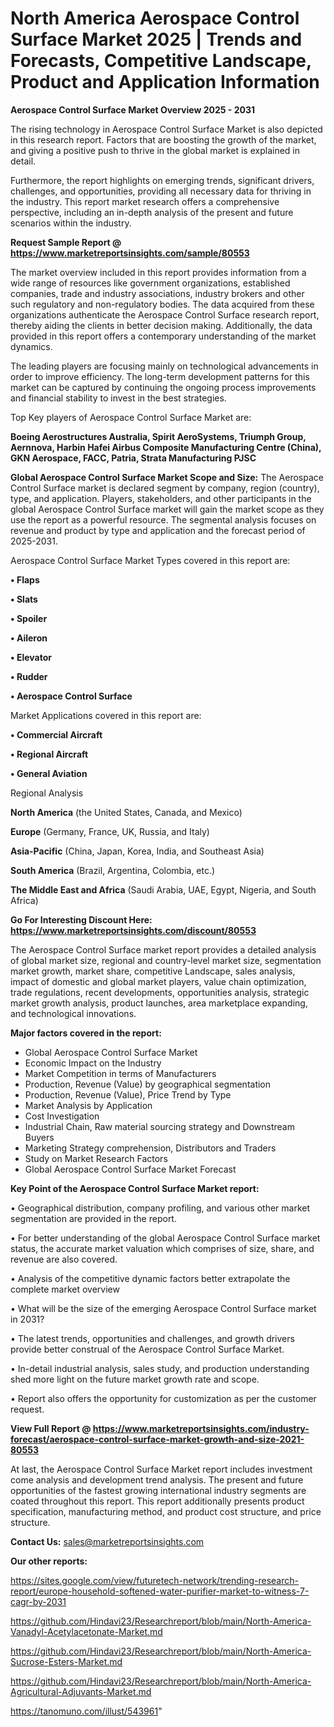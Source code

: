 # North America Aerospace Control Surface Market 2025 | Trends and Forecasts, Competitive Landscape, Product and Application Information

<Strong> Aerospace Control Surface Market Overview 2025 - 2031</strong>

The rising technology in Aerospace Control Surface Market is also depicted in this research report. Factors that are boosting the growth of the market, and giving a positive push to thrive in the global market is explained in detail.

Furthermore, the report highlights on emerging trends, significant drivers, challenges, and opportunities, providing all necessary data for thriving in the industry. This report market research offers a comprehensive perspective, including an in-depth analysis of the present and future scenarios within the industry.

<strong>Request Sample Report @ <a href=https://www.marketreportsinsights.com/sample/80553>https://www.marketreportsinsights.com/sample/80553</a></strong>

The market overview included in this report provides information from a wide range of resources like government organizations, established companies, trade and industry associations, industry brokers and other such regulatory and non-regulatory bodies. The data acquired from these organizations authenticate the Aerospace Control Surface research report, thereby aiding the clients in better decision making. Additionally, the data provided in this report offers a contemporary understanding of the market dynamics.

The leading players are focusing mainly on technological advancements in order to improve efficiency. The long-term development patterns for this market can be captured by continuing the ongoing process improvements and financial stability to invest in the best strategies.

Top Key players of Aerospace Control Surface Market are:

<strong>Boeing Aerostructures Australia, Spirit AeroSystems, Triumph Group, Aernnova, Harbin Hafei Airbus Composite Manufacturing Centre (China), GKN Aerospace, FACC, Patria, Strata Manufacturing PJSC</strong>

<strong><b>Global Aerospace Control Surface Market Scope and Size:</b></strong>
The Aerospace Control Surface market is declared segment by company, region (country), type, and application. Players, stakeholders, and other participants in the global Aerospace Control Surface market will gain the market scope as they use the report as a powerful resource. The segmental analysis focuses on revenue and product by type and application and the forecast period of 2025-2031.

Aerospace Control Surface Market Types covered in this report are:

<strong>• Flaps

• Slats

• Spoiler

• Aileron

• Elevator

• Rudder

• Aerospace Control Surface</strong>

Market Applications covered in this report are:

<strong>• Commercial Aircraft

• Regional Aircraft

• General Aviation</strong> 

Regional Analysis

<strong>North America</strong> (the United States, Canada, and Mexico)

<strong>Europe</strong> (Germany, France, UK, Russia, and Italy)

<strong>Asia-Pacific</strong> (China, Japan, Korea, India, and Southeast Asia)

<strong>South America</strong> (Brazil, Argentina, Colombia, etc.)

<strong>The Middle East and Africa</strong> (Saudi Arabia, UAE, Egypt, Nigeria, and South Africa)

<strong>Go For Interesting Discount Here: <a href=https://www.marketreportsinsights.com/discount/80553>https://www.marketreportsinsights.com/discount/80553</a></strong>

The Aerospace Control Surface market report provides a detailed analysis of global market size, regional and country-level market size, segmentation market growth, market share, competitive Landscape, sales analysis, impact of domestic and global market players, value chain optimization, trade regulations, recent developments, opportunities analysis, strategic market growth analysis, product launches, area marketplace expanding, and technological innovations.

<strong><b>Major factors covered in the report:</b></strong>
<ul>
  <li>Global Aerospace Control Surface Market </li>
  <li>Economic Impact on the Industry</li>
  <li>Market Competition in terms of Manufacturers</li>
  <li>Production, Revenue (Value) by geographical segmentation</li>
  <li>Production, Revenue (Value), Price Trend by Type</li>
  <li>Market Analysis by Application</li>
  <li>Cost Investigation</li>
  <li>Industrial Chain, Raw material sourcing strategy and Downstream Buyers</li>
  <li>Marketing Strategy comprehension, Distributors and Traders</li>
  <li>Study on Market Research Factors</li>
  <li>Global Aerospace Control Surface Market Forecast</li>
</ul>

<strong><b>Key Point of the Aerospace Control Surface Market report:</b></strong>

• Geographical distribution, company profiling, and various other market segmentation are provided in the report.

• For better understanding of the global Aerospace Control Surface market status, the accurate market valuation which comprises of size, share, and revenue are also covered.

• Analysis of the competitive dynamic factors better extrapolate the complete market overview

• What will be the size of the emerging Aerospace Control Surface market in 2031?

• The latest trends, opportunities and challenges, and growth drivers provide better construal of the Aerospace Control Surface Market.

• In-detail industrial analysis, sales study, and production understanding shed more light on the future market growth rate and scope.

• Report also offers the opportunity for customization as per the customer request.

<strong><b>View Full Report @ <a href=https://www.marketreportsinsights.com/industry-forecast/aerospace-control-surface-market-growth-and-size-2021-80553>https://www.marketreportsinsights.com/industry-forecast/aerospace-control-surface-market-growth-and-size-2021-80553</a></b></strong>


At last, the Aerospace Control Surface Market report includes investment come analysis and development trend analysis. The present and future opportunities of the fastest growing international industry segments are coated throughout this report. This report additionally presents product specification, manufacturing method, and product cost structure, and price structure.

<strong>Contact Us:</strong>
sales@marketreportsinsights.com

<strong>Our other reports:</strong>

<a href=https://sites.google.com/view/futuretech-network/trending-research-report/europe-household-softened-water-purifier-market-to-witness-7-cagr-by-2031>https://sites.google.com/view/futuretech-network/trending-research-report/europe-household-softened-water-purifier-market-to-witness-7-cagr-by-2031</a>

<a href=https://github.com/Hindavi23/Researchreport/blob/main/North-America-Vanadyl-Acetylacetonate-Market.md>https://github.com/Hindavi23/Researchreport/blob/main/North-America-Vanadyl-Acetylacetonate-Market.md</a>

<a href=https://github.com/Hindavi23/Researchreport/blob/main/North-America-Sucrose-Esters-Market.md>https://github.com/Hindavi23/Researchreport/blob/main/North-America-Sucrose-Esters-Market.md</a>

<a href=https://github.com/Hindavi23/Researchreport/blob/main/North-America-Agricultural-Adjuvants-Market.md>https://github.com/Hindavi23/Researchreport/blob/main/North-America-Agricultural-Adjuvants-Market.md</a>

<a href=https://tanomuno.com/illust/543961>https://tanomuno.com/illust/543961</a>"
